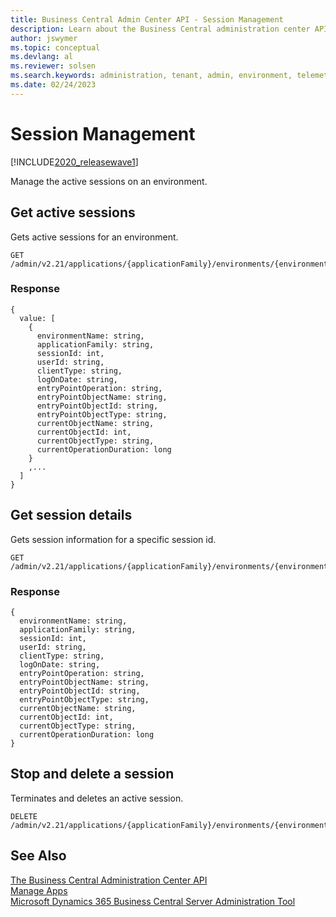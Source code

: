 ```yaml
---
title: Business Central Admin Center API - Session Management
description: Learn about the Business Central administration center API.
author: jswymer
ms.topic: conceptual
ms.devlang: al
ms.reviewer: solsen
ms.search.keywords: administration, tenant, admin, environment, telemetry
ms.date: 02/24/2023
---
```


# Session Management

[!INCLUDE[2020_releasewave1](../includes/2020_releasewave1.md)]

Manage the active sessions on an environment.

## Get active sessions

Gets active sessions for an environment.

```
GET /admin/v2.21/applications/{applicationFamily}/environments/{environmentName}/sessions
```

### Response
```
{
  value: [
    {
      environmentName: string,
      applicationFamily: string,
      sessionId: int,
      userId: string,
      clientType: string,
      logOnDate: string,
      entryPointOperation: string,
      entryPointObjectName: string,
      entryPointObjectId: string,
      entryPointObjectType: string,
      currentObjectName: string,
      currentObjectId: int,
      currentObjectType: string,
      currentOperationDuration: long
    }
    ,...
  ]
}
```

## Get session details

Gets session information for a specific session id.

```
GET /admin/v2.21/applications/{applicationFamily}/environments/{environmentName}/sessions/{sessionId}
```

### Response

```
{
  environmentName: string,
  applicationFamily: string,
  sessionId: int,
  userId: string,
  clientType: string,
  logOnDate: string,
  entryPointOperation: string,
  entryPointObjectName: string,
  entryPointObjectId: string,
  entryPointObjectType: string,
  currentObjectName: string,
  currentObjectId: int,
  currentObjectType: string,
  currentOperationDuration: long
}
```

## Stop and delete a session

Terminates and deletes an active session.

```
DELETE /admin/v2.21/applications/{applicationFamily}/environments/{environmentName}/sessions/{sessionId}
```

## See Also

[The Business Central Administration Center API](administration-center-api.md)  
[Manage Apps](tenant-admin-center-manage-apps.md)  
[Microsoft Dynamics 365 Business Central Server Administration Tool](administration-tool.md) 
